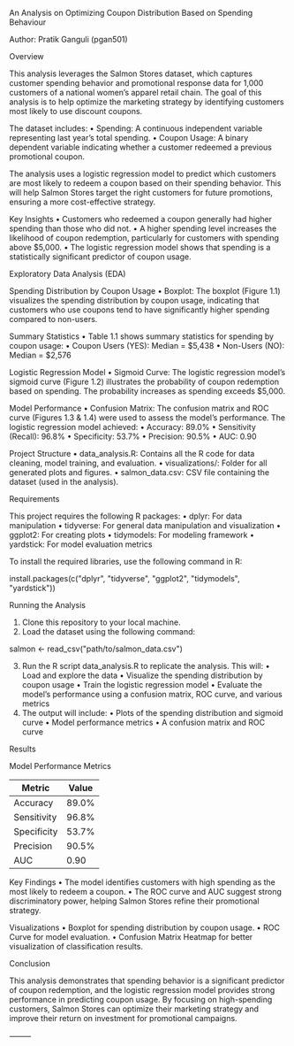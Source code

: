 An Analysis on Optimizing Coupon Distribution Based on Spending Behaviour

Author: Pratik Ganguli (pgan501)

Overview

This analysis leverages the Salmon Stores dataset, which captures customer spending behavior and promotional response data for 1,000 customers of a national women’s apparel retail chain. The goal of this analysis is to help optimize the marketing strategy by identifying customers most likely to use discount coupons.

The dataset includes:
	•	Spending: A continuous independent variable representing last year’s total spending.
	•	Coupon Usage: A binary dependent variable indicating whether a customer redeemed a previous promotional coupon.

The analysis uses a logistic regression model to predict which customers are most likely to redeem a coupon based on their spending behavior. This will help Salmon Stores target the right customers for future promotions, ensuring a more cost-effective strategy.

Key Insights
	•	Customers who redeemed a coupon generally had higher spending than those who did not.
	•	A higher spending level increases the likelihood of coupon redemption, particularly for customers with spending above $5,000.
	•	The logistic regression model shows that spending is a statistically significant predictor of coupon usage.

Exploratory Data Analysis (EDA)

Spending Distribution by Coupon Usage
	•	Boxplot: The boxplot (Figure 1.1) visualizes the spending distribution by coupon usage, indicating that customers who use coupons tend to have significantly higher spending compared to non-users.

Summary Statistics
	•	Table 1.1 shows summary statistics for spending by coupon usage:
	•	Coupon Users (YES): Median = $5,438
	•	Non-Users (NO): Median = $2,576

Logistic Regression Model
	•	Sigmoid Curve: The logistic regression model’s sigmoid curve (Figure 1.2) illustrates the probability of coupon redemption based on spending. The probability increases as spending exceeds $5,000.

Model Performance
	•	Confusion Matrix: The confusion matrix and ROC curve (Figures 1.3 & 1.4) were used to assess the model’s performance. The logistic regression model achieved:
	•	Accuracy: 89.0%
	•	Sensitivity (Recall): 96.8%
	•	Specificity: 53.7%
	•	Precision: 90.5%
	•	AUC: 0.90

Project Structure
	•	data_analysis.R: Contains all the R code for data cleaning, model training, and evaluation.
	•	visualizations/: Folder for all generated plots and figures.
	•	salmon_data.csv: CSV file containing the dataset (used in the analysis).

Requirements

This project requires the following R packages:
	•	dplyr: For data manipulation
	•	tidyverse: For general data manipulation and visualization
	•	ggplot2: For creating plots
	•	tidymodels: For modeling framework
	•	yardstick: For model evaluation metrics

To install the required libraries, use the following command in R:

install.packages(c("dplyr", "tidyverse", "ggplot2", "tidymodels", "yardstick"))

Running the Analysis
1.	Clone this repository to your local machine.
2.	Load the dataset using the following command:

salmon <- read_csv("path/to/salmon_data.csv")

3.	Run the R script data_analysis.R to replicate the analysis. This will:
	•	Load and explore the data
	•	Visualize the spending distribution by coupon usage
	•	Train the logistic regression model
	•	Evaluate the model’s performance using a confusion matrix, ROC curve, and various metrics
4.	The output will include:
	•	Plots of the spending distribution and sigmoid curve
	•	Model performance metrics
	•	A confusion matrix and ROC curve

Results

Model Performance Metrics

| Metric             | Value   |
|--------------------|---------|
| Accuracy           | 89.0%   |
| Sensitivity        | 96.8%   |
| Specificity        | 53.7%   |
| Precision          | 90.5%   |
| AUC                | 0.90    |

Key Findings
	•	The model identifies customers with high spending as the most likely to redeem a coupon.
	•	The ROC curve and AUC suggest strong discriminatory power, helping Salmon Stores refine their promotional strategy.

Visualizations
	•	Boxplot for spending distribution by coupon usage.
	•	ROC Curve for model evaluation.
	•	Confusion Matrix Heatmap for better visualization of classification results.

Conclusion

This analysis demonstrates that spending behavior is a significant predictor of coupon redemption, and the logistic regression model provides strong performance in predicting coupon usage. By focusing on high-spending customers, Salmon Stores can optimize their marketing strategy and improve their return on investment for promotional campaigns.

⸻
